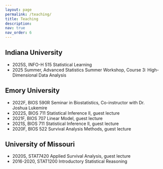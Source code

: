 ```yaml
---
layout: page
permalink: /teaching/
title: Teaching
description: 
nav: true
nav_order: 6
---
```

## Indiana University
- 2025S, INFO-H 515 Statistical Learning
- 2025 Summer, Advanced Statistics Summer Workshop, Course 3: High-Dimensional Data Analysis

## Emory University
- 2022F, BIOS 590R Seminar in Biostatistics, Co-instructor with Dr. Joshua Lukemire
- 2022S, BIOS 711 Statistical Inference II, guest lecture
- 2021F, BIOS 707 Linear Model, guest lecture
- 2021S, BIOS 711 Statistical Inference II, guest lecture
- 2020F, BIOS 522 Survival Analysis Methods, guest lecture

## University of Missouri
- 2020S, STAT7420 Applied Survival Analysis, guest lecture
- 2016-2020, STAT1200 Introductory Statistical Reasoning